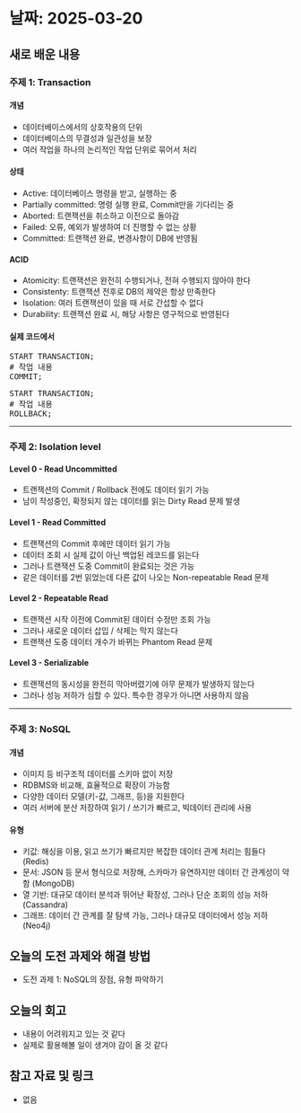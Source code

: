 # 날짜: 2025-03-20

## 새로 배운 내용
### 주제 1: Transaction
#### 개념
- 데이터베이스에서의 상호작용의 단위
- 데이터베이스의 무결성과 일관성을 보장
- 여러 작업을 하나의 논리적인 작업 단위로 묶어서 처리

#### 상태
- Active: 데이터베이스 명령을 받고, 실행하는 중
- Partially committed: 명령 실행 완료, Commit만을 기다리는 중
- Aborted: 트랜잭션을 취소하고 이전으로 돌아감
- Failed: 오류, 예외가 발생하여 더 진행할 수 없는 상황
- Committed: 트랜잭션 완료, 변경사항이 DB에 반영됨

#### ACID
- Atomicity: 트랜잭션은 완전히 수행되거나, 전혀 수행되지 않아야 한다
- Consistenty: 트랜잭션 전후로 DB의 제약은 항상 만족한다
- Isolation: 여러 트랜잭션이 있을 때 서로 간섭할 수 없다
- Durability: 트랜잭션 완료 시, 해당 사항은 영구적으로 반영된다

#### 실제 코드에서
<pre>
START TRANSACTION;
# 작업 내용
COMMIT;
</pre>

<pre>
START TRANSACTION;
# 작업 내용
ROLLBACK;
</pre>

---

### 주제 2: Isolation level
#### Level 0 - Read Uncommitted
- 트랜잭션의 Commit / Rollback 전에도 데이터 읽기 가능
- 남이 작성중인, 확정되지 않는 데이터를 읽는 Dirty Read 문제 발생

#### Level 1 - Read Committed
- 트랜잭션의 Commit 후에만 데이터 읽기 가능
- 데이터 조회 시 실제 값이 아닌 백업된 레코드를 읽는다
- 그러나 트랜잭션 도중 Commit이 완료되는 것은 가능
- 같은 데이터를 2번 읽었는데 다른 값이 나오는 Non-repeatable Read 문제

#### Level 2 - Repeatable Read
- 트랜잭션 시작 이전에 Commit된 데이터 수정만 조회 가능
- 그러나 새로운 데이터 삽입 / 삭제는 막지 않는다
- 트랜잭션 도중 데이터 개수가 바뀌는 Phantom Read 문제

#### Level 3 - Serializable
- 트랜잭션의 동시성을 완전히 막아버렸기에 아무 문제가 발생하지 않는다
- 그러나 성능 저하가 심할 수 있다. 특수한 경우가 아니면 사용하지 않음

---

### 주제 3: NoSQL
#### 개념
- 이미지 등 비구조적 데이터를 스키마 없이 저장
- RDBMS와 비교해, 효율적으로 확장이 가능함
- 다양한 데이터 모델(키-값, 그래프, 등)을 지원한다
- 여러 서버에 분산 저장하여 읽기 / 쓰기가 빠르고, 빅데이터 관리에 사용

#### 유형
- 키값: 해싱을 이용, 읽고 쓰기가 빠르지만 복잡한 데이터 관계 처리는 힘들다 (Redis)
- 문서: JSON 등 문서 형식으로 저장해, 스카마가 유연하지만 데이터 간 관계성이 약함 (MongoDB)
- 열 기반: 대규모 데이터 분석과 뛰어난 확장성, 그러나 단순 조회의 성능 저하 (Cassandra)
- 그래프: 데이터 간 관계를 잘 탐색 가능, 그러나 대규모 데이터에서 성능 저하 (Neo4j)

## 오늘의 도전 과제와 해결 방법
- 도전 과제 1: NoSQL의 장점, 유형 파악하기

## 오늘의 회고
- 내용이 어려워지고 있는 것 같다
- 실제로 활용해볼 일이 생겨야 감이 올 것 같다

## 참고 자료 및 링크
- 없음
